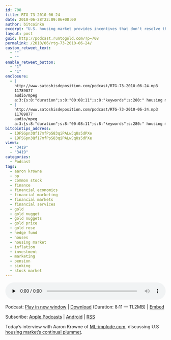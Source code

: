 ```yaml
---
id: 708
title: RTG-73-2010-06-24
date: 2010-06-28T22:09:06+00:00
author: bitcoinkn
excerpt: "U.S. housing market provides incentives that don't resolve the crisis."
layout: post
guid: http://podcast.runtogold.com/?p=708
permalink: /2010/06/rtg-73-2010-06-24/
custom_retweet_text:
  - ""
  - ""
enable_retweet_button:
  - "1"
  - "1"
enclosure:
  - |
    http://www.satoshisdeposition.com/podcast/RTG-73-2010-06-24.mp3
    11789877
    audio/mpeg
    a:3:{s:8:"duration";s:8:"00:08:11";s:8:"keywords";s:280:" housing market, gold nuggets, gold price, stock market, marketing, gold rose, gold, financial marketing, houses, common stock, sinking, gold nugget, aaron krowne, bp, finance, financial economics, financial services, investment, financial markets, inflation, pension, hedge fund ";s:6:"author";s:17:"Trace Mayer, J.D.";}
  - |
    http://www.satoshisdeposition.com/podcast/RTG-73-2010-06-24.mp3
    11789877
    audio/mpeg
    a:3:{s:8:"duration";s:8:"00:08:11";s:8:"keywords";s:280:" housing market, gold nuggets, gold price, stock market, marketing, gold rose, gold, financial marketing, houses, common stock, sinking, gold nugget, aaron krowne, bp, finance, financial economics, financial services, investment, financial markets, inflation, pension, hedge fund ";s:6:"author";s:17:"Trace Mayer, J.D.";}
bitcointips_address:
  - 1DFSGpn3Qf17mfPpS83qiPALwJqUs5dPXe
  - 1DFSGpn3Qf17mfPpS83qiPALwJqUs5dPXe
views:
  - "3419"
  - "3419"
categories:
  - Podcast
tags:
  - aaron krowne
  - bp
  - common stock
  - finance
  - financial economics
  - financial marketing
  - financial markets
  - financial services
  - gold
  - gold nugget
  - gold nuggets
  - gold price
  - gold rose
  - hedge fund
  - houses
  - housing market
  - inflation
  - investment
  - marketing
  - pension
  - sinking
  - stock market
---
```

<!--powerpress_player-->

<div class="powerpress_player" id="powerpress_player_5664">
  <audio class="wp-audio-shortcode" id="audio-708-75" preload="none" style="width: 100%;" controls="controls"><source type="audio/mpeg" src="http://media.blubrry.com/bitcoinruntogold/p/www.satoshisdeposition.com/podcast/RTG-73-2010-06-24.mp3?_=75" /><a href="http://media.blubrry.com/bitcoinruntogold/p/www.satoshisdeposition.com/podcast/RTG-73-2010-06-24.mp3">http://media.blubrry.com/bitcoinruntogold/p/www.satoshisdeposition.com/podcast/RTG-73-2010-06-24.mp3</a></audio>
</div>

<p class="powerpress_links powerpress_links_mp3">
  Podcast: <a href="http://media.blubrry.com/bitcoinruntogold/p/www.satoshisdeposition.com/podcast/RTG-73-2010-06-24.mp3" class="powerpress_link_pinw" target="_blank" title="Play in new window" onclick="return powerpress_pinw('https://www.bitcoin.kn/?powerpress_pinw=708-podcast');" rel="nofollow">Play in new window</a> | <a href="http://media.blubrry.com/bitcoinruntogold/s/www.satoshisdeposition.com/podcast/RTG-73-2010-06-24.mp3" class="powerpress_link_d" title="Download" rel="nofollow" download="RTG-73-2010-06-24.mp3">Download</a> (Duration: 8:11 &#8212; 11.2MB) | <a href="#" class="powerpress_link_e" title="Embed" onclick="return powerpress_show_embed('708-podcast');" rel="nofollow">Embed</a>
</p>

<p class="powerpress_embed_box" id="powerpress_embed_708-podcast" style="display: none;">
  <input id="powerpress_embed_708-podcast_t" type="text" value="<iframe width=&quot;320&quot; height=&quot;30&quot; src=&quot;https://www.bitcoin.kn/?powerpress_embed=708-podcast&amp;powerpress_player=mediaelement-audio&quot; frameborder=&quot;0&quot; scrolling=&quot;no&quot;></iframe>" onclick="javascript: this.select();" onfocus="javascript: this.select();" style="width: 70%;" readOnly />
</p>

<p class="powerpress_links powerpress_subscribe_links">
  Subscribe: <a href="https://itunes.apple.com/WebObjects/MZStore.woa/wa/viewPodcast?id=301670981&mt=2&ls=1#episodeGuid=http%3A%2F%2Fpodcast.runtogold.com%2F%3Fp%3D708" class="powerpress_link_subscribe powerpress_link_subscribe_itunes" title="Subscribe on Apple Podcasts" rel="nofollow">Apple Podcasts</a> | <a href="https://subscribeonandroid.com/www.bitcoin.kn/feed/podcast/" class="powerpress_link_subscribe powerpress_link_subscribe_android" title="Subscribe on Android" rel="nofollow">Android</a> | <a href="https://www.bitcoin.kn/feed/podcast/" class="powerpress_link_subscribe powerpress_link_subscribe_rss" title="Subscribe via RSS" rel="nofollow">RSS</a>
</p>

Today&#8217;s interview with Aaron Krowne of <a href="http://ml-implode.com/" target="_blank">ML-implode.com</a>, discussing U.S <a title="housing market plummet" href="http://www.runtogold.com/2010/06/u-s-housing-market-still-sinking-like-a-gold-nugget" target="_blank">housing market&#8217;s continual plummet</a>.